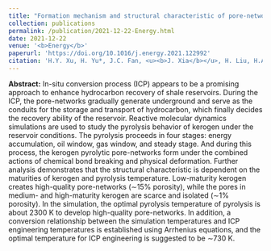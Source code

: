 ```yaml
---
title: "Formation mechanism and structural characteristic of pore-networks in shale kerogen during in-situ conversion process"
collection: publications
permalink: /publication/2021-12-22-Energy.html
date: 2021-12-22
venue: '<b>Energy</b>'
paperurl: 'https://doi.org/10.1016/j.energy.2021.122992'
citation: 'H.Y. Xu, H. Yu*, J.C. Fan, <u><b>J. Xia</b></u>, H. Liu, H.A. Wu*, Formation mechanism and structural characteristic of pore-networks in shale kerogen during in-situ conversion process. <i>Energy</i>, 2022, 242: 122992.'
---
```


**Abstract:** In-situ conversion process (ICP) appears to be a promising approach to enhance hydrocarbon recovery of shale reservoirs. During the ICP, the pore-networks gradually generate underground and serve as the conduits for the storage and transport of hydrocarbon, which finally decides the recovery ability of the reservoir. Reactive molecular dynamics simulations are used to study the pyrolysis behavior of kerogen under the reservoir conditions. The pyrolysis proceeds in four stages: energy accumulation, oil window, gas window, and steady stage. And during this process, the kerogen pyrolytic pore-networks form under the combined actions of chemical bond breaking and physical deformation. Further analysis demonstrates that the structural characteristic is dependent on the maturities of kerogen and pyrolysis temperature. Low-maturity kerogen creates high-quality pore-networks (∼15% porosity), while the pores in medium- and high-maturity kerogen are scarce and isolated (∼1% porosity). In the simulation, the optimal pyrolysis temperature of pyrolysis is about 2300 K to develop high-quality pore-networks. In addition, a conversion relationship between the simulation temperatures and ICP engineering temperatures is established using Arrhenius equations, and the optimal temperature for ICP engineering is suggested to be ∼730 K.
